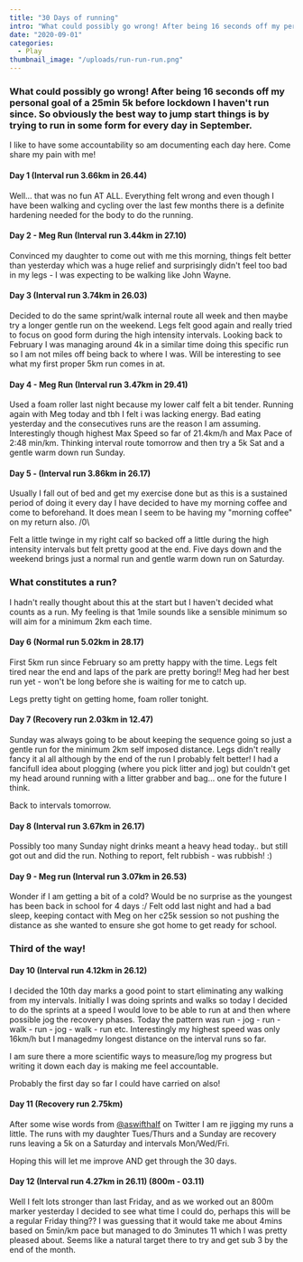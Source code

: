 ```yaml
---
title: "30 Days of running"
intro: "What could possibly go wrong! After being 16 seconds off my personal goal of a 25min 5k before lockdown I haven't ran at all since. Obviously the best way to jump start things is by trying to run in some form for every day in September."
date: "2020-09-01"
categories:
  - Play
thumbnail_image: "/uploads/run-run-run.png"
---
```


### What could possibly go wrong! After being 16 seconds off my personal goal of a 25min 5k before lockdown I haven't run since. So obviously the best way to jump start things is by trying to run in some form for every day in September.

I like to have some accountability so am documenting each day here. Come share my pain with me!

<!-- more -->

#### Day 1 (Interval run 3.66km in 26.44)

Well... that was no fun AT ALL. Everything felt wrong and even though I have been walking and cycling over the last few months there is a definite hardening needed for the body to do the running.

#### Day 2 - Meg Run (Interval run 3.44km in 27.10)

Convinced my daughter to come out with me this morning, things felt better than yesterday which was a huge relief and surprisingly didn't feel too bad in my legs - I was expecting to be walking like John Wayne.

#### Day 3 (Interval run 3.74km in 26.03)

Decided to do the same sprint/walk internal route all week and then maybe try a longer gentle run on the weekend. Legs felt good again and really tried to focus on good form during the high intensity intervals. Looking back to February I was managing around 4k in a similar time doing this specific run so I am not miles off being back to where I was. Will be interesting to see what my first proper 5km run comes in at.

#### Day 4 - Meg Run (Interval run 3.47km in 29.41)

Used a foam roller last night because my lower calf felt a bit tender. Running again with Meg today and tbh I felt i was lacking energy. Bad eating yesterday and the consecutives runs are the reason I am assuming. Interestingly though highest Max Speed so far of 21.4km/h and Max Pace of 2:48 min/km. Thinking interval route tomorrow and then try a 5k Sat and a gentle warm down run Sunday.

#### Day 5 - (Interval run 3.86km in 26.17)

Usually I fall out of bed and get my exercise done but as this is a sustained period of doing it every day I have decided to have my morning coffee and come to beforehand. It does mean I seem to be having my "morning coffee" on my return also. /0\

Felt a little twinge in my right calf so backed off a little during the high intensity intervals but felt pretty good at the end. Five days down and the weekend brings just a normal run and gentle warm down run on Saturday.

### What constitutes a run?

I hadn't really thought about this at the start but I haven't decided what counts as a run. My feeling is that 1mile sounds like a sensible minimum so will aim for a minimum 2km each time.

#### Day 6 (Normal run 5.02km in 28.17)

First 5km run since February so am pretty happy with the time. Legs felt tired near the end and laps of the park are pretty boring!! Meg had her best run yet - won't be long before she is waiting for me to catch up.

Legs pretty tight on getting home, foam roller tonight.

#### Day 7 (Recovery run 2.03km in 12.47)

Sunday was always going to be about keeping the sequence going so just a gentle run for the minimum 2km self imposed distance. Legs didn't really fancy it al all although by the end of the run I probably felt better! I had a fancifull idea about plogging (where you pick litter and jog) but couldn't get my head around running with a litter grabber and bag... one for the future I think.

Back to intervals tomorrow.

#### Day 8 (Interval run 3.67km in 26.17)

Possibly too many Sunday night drinks meant a heavy head today.. but still got out and did the run. Nothing to report, felt rubbish - was rubbish! :)

#### Day 9 - Meg run (Interval run 3.07km in 26.53)

Wonder if I am getting a bit of a cold? Would be no surprise as the youngest has been back in school for 4 days :/ Felt odd last night and had a bad sleep, keeping contact with Meg on her c25k session so not pushing the distance as she wanted to ensure she got home to get ready for school.

### Third of the way!

#### Day 10 (Interval run 4.12km in 26.12)

I decided the 10th day marks a good point to start eliminating any walking from my intervals. Initially I was doing sprints and walks so today I decided to do the sprints at a speed I would love to be able to run at and then where possible jog the recovery phases. Today the pattern was run - jog - run - walk - run - jog - walk - run etc. Interestingly my highest speed was only 16km/h but I managedmy longest distance on the interval runs so far.

I am sure there a more scientific ways to measure/log my progress but writing it down each day is making me feel accountable.

Probably the first day so far I could have carried on also!

#### Day 11 (Recovery run 2.75km)

After some wise words from [@aswifthaIf](https://twitter.com/aswifthaIf) on Twitter I am re jigging my runs a little. The runs with my daughter Tues/Thurs and a Sunday are recovery runs leaving a 5k on a Saturday and intervals Mon/Wed/Fri.

Hoping this will let me improve AND get through the 30 days.

#### Day 12 (Interval run 4.27km in 26.11) (800m - 03.11)

Well I felt lots stronger than last Friday, and as we worked out an 800m marker yesterday I decided to see what time I could do, perhaps this will be a regular Friday thing?? I was guessing that it would take me about 4mins based on 5min/km pace but managed to do 3minutes 11 which I was pretty pleased about. Seems like a natural target there to try and get sub 3 by the end of the month. 